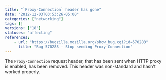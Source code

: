 ```yaml
---
title: "`Proxy-Connection` header has gone"
date: "2012-12-03T03:53:26-05:00"
categories: ["networking"]
tags: []
versions: ["18"]
statuses: "affecting"
references:
    - url: "https://bugzilla.mozilla.org/show_bug.cgi?id=570283"
      title: "Bug 570283 – Stop sending Proxy-Connection"
---
```

The `Proxy-Connection` request header, that has been sent when HTTP proxy is enabled, has been removed. This header was non-standard and hasn't worked properly.

